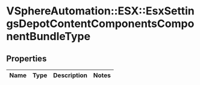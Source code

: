 # VSphereAutomation::ESX::EsxSettingsDepotContentComponentsComponentBundleType

## Properties
Name | Type | Description | Notes
------------ | ------------- | ------------- | -------------



